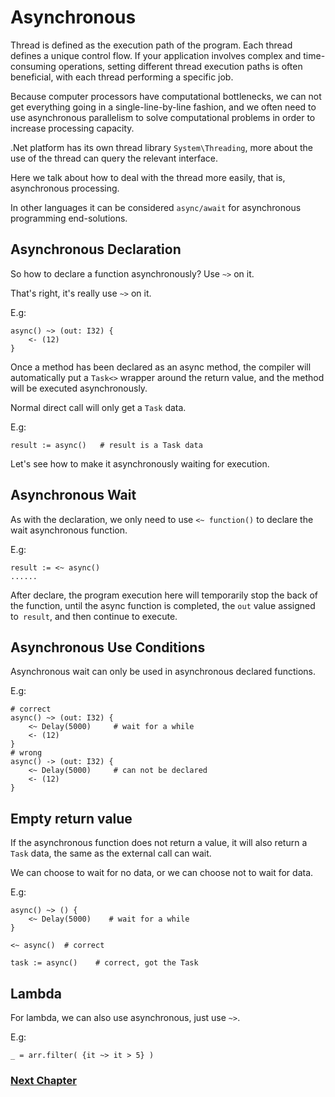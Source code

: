 # Asynchronous
Thread is defined as the execution path of the program. Each thread defines a unique control flow. If your application involves complex and time-consuming operations, setting different thread execution paths is often beneficial, with each thread performing a specific job.

Because computer processors have computational bottlenecks, we can not get everything going in a single-line-by-line fashion, and we often need to use asynchronous parallelism to solve computational problems in order to increase processing capacity.

.Net platform has its own thread library `System\Threading`, more about the use of the thread can query the relevant interface.

Here we talk about how to deal with the thread more easily, that is, asynchronous processing.

In other languages ​​it can be considered `async/await` for asynchronous programming end-solutions.

## Asynchronous Declaration
So how to declare a function asynchronously? Use `~>` on it.

That's right, it's really use `~>` on it.

E.g:
```
async() ~> (out: I32) { 
    <- (12)
}
```
Once a method has been declared as an async method, the compiler will automatically put a `Task<>` wrapper around the return value, and the method will be executed asynchronously.

Normal direct call will only get a `Task` data.

E.g:
```
result := async()   # result is a Task data
```
Let's see how to make it asynchronously waiting for execution.
## Asynchronous Wait
As with the declaration, we only need to use `<~ function()` to declare the wait asynchronous function.

E.g:
```
result := <~ async()
......
```
After declare, the program execution here will temporarily stop the back of the function, until the async function is completed, the `out` value assigned to` result`, and then continue to execute.
## Asynchronous Use Conditions
Asynchronous wait can only be used in asynchronous declared functions.

E.g:
```
# correct
async() ~> (out: I32) {
    <~ Delay(5000)     # wait for a while
    <- (12)
}
# wrong
async() -> (out: I32) {
    <~ Delay(5000)     # can not be declared
    <- (12)
}
```
## Empty return value
If the asynchronous function does not return a value, it will also return a `Task` data, the same as the external call can wait.

We can choose to wait for no data, or we can choose not to wait for data.

E.g:
```
async() ~> () {
    <~ Delay(5000)    # wait for a while
}

<~ async()  # correct

task := async()    # correct, got the Task
```
## Lambda
For lambda, we can also use asynchronous, just use `~>`.

E.g:
```
_ = arr.filter( {it ~> it > 5} )
```
### [Next Chapter](generic.md)